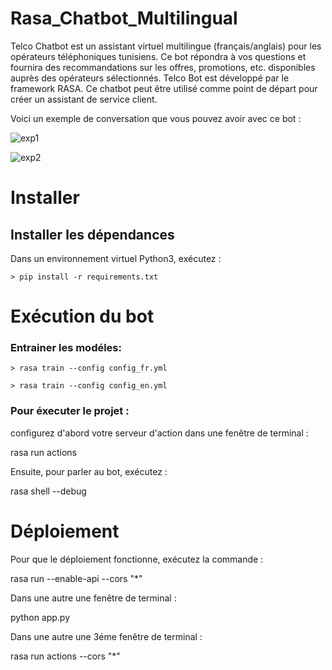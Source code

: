 # Rasa_Chatbot_Multilingual

Telco Chatbot est un assistant virtuel multilingue (français/anglais) pour les opérateurs téléphoniques tunisiens. Ce bot répondra à vos questions et fournira des recommandations sur les offres, promotions, etc. disponibles auprès des opérateurs sélectionnés. 
Telco Bot est développé par le framework RASA. Ce chatbot peut être utilisé comme point de départ pour créer un assistant de service client.

Voici un exemple de conversation que vous pouvez avoir avec ce bot :

![exp1](https://user-images.githubusercontent.com/47745783/185938094-1fc73719-7ac4-4d95-aeb4-44309554be24.PNG)    

![exp2](https://user-images.githubusercontent.com/47745783/185938179-6e0253be-590c-4ef0-8ca1-aff8c4850b3c.PNG)


# Installer 

## Installer les dépendances

Dans un environnement virtuel Python3, exécutez :
```
> pip install -r requirements.txt

```

# Exécution du bot 

### Entrainer les modéles:

```
> rasa train --config config_fr.yml 

> rasa train --config config_en.yml
```

### Pour éxecuter le projet : 

configurez d'abord votre serveur d'action dans une fenêtre de terminal :

rasa run actions 

Ensuite, pour parler au bot, exécutez :

rasa shell --debug

# Déploiement 

Pour que le déploiement fonctionne, exécutez la commande :

rasa run --enable-api --cors "*" 

Dans une autre une fenêtre de terminal :

python app.py 

Dans une autre une 3éme fenêtre de terminal :

rasa run actions --cors "*"
